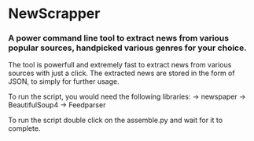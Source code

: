 # NewScrapper

### A power command line tool to extract news from various popular sources, handpicked various genres for your choice.

The tool is powerfull and extremely fast to extract news from various sources with just a click. The extracted news are stored in the form of JSON, to simply for further usage.

To run the script, you would need the following libraries:
-> newspaper
-> BeautifulSoup4
-> Feedparser

To run the script double click on the assemble.py and wait for it to complete.

